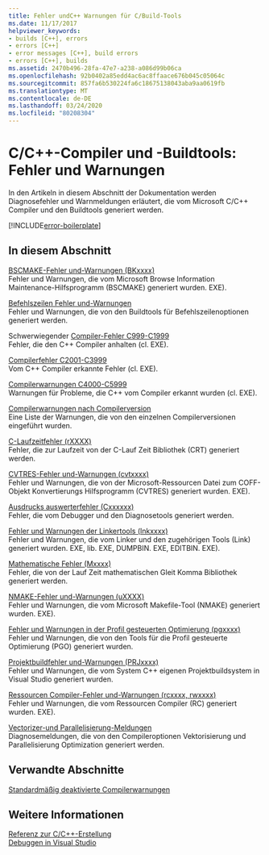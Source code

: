 ```yaml
---
title: Fehler undC++ Warnungen für C/Build-Tools
ms.date: 11/17/2017
helpviewer_keywords:
- builds [C++], errors
- errors [C++]
- error messages [C++], build errors
- errors [C++], builds
ms.assetid: 2470b496-28fa-47e7-a238-a086d99b06ca
ms.openlocfilehash: 92b0402a85edd4ac6ac8ffaace676b045c05064c
ms.sourcegitcommit: 857fa6b530224fa6c18675138043aba9aa0619fb
ms.translationtype: MT
ms.contentlocale: de-DE
ms.lasthandoff: 03/24/2020
ms.locfileid: "80208304"
---
```

# <a name="cc-compiler-and-build-tools-errors-and-warnings"></a>C/C++-Compiler und -Buildtools: Fehler und Warnungen

In den Artikeln in diesem Abschnitt der Dokumentation werden Diagnosefehler und Warnmeldungen erläutert, die vom Microsoft C/C++ Compiler und den Buildtools generiert werden.

[!INCLUDE[error-boilerplate](../includes/error-boilerplate.md)]

## <a name="in-this-section"></a>In diesem Abschnitt

[BSCMAKE-Fehler und-Warnungen (BKxxxx)](../tool-errors/bscmake-errors-bk1500-through-bk4505.md) \
Fehler und Warnungen, die vom Microsoft Browse Information Maintenance-Hilfsprogramm (BSCMAKE) generiert wurden. EXE).

[Befehlszeilen Fehler und-Warnungen](../tool-errors/command-line-errors-d8000-through-d9999.md) \
Fehler und Warnungen, die von den Buildtools für Befehlszeilenoptionen generiert werden.

Schwerwiegender [Compiler-Fehler C999-C1999](../compiler-errors-1/compiler-fatal-errors-c999-through-c1999.md) \
Fehler, die den C++ Compiler anhalten (cl. EXE).

[Compilerfehler C2001-C3999](../compiler-errors-1/compiler-errors-c2001-through-c2099.md) \
Vom C++ Compiler erkannte Fehler (cl. EXE).

[Compilerwarnungen C4000-C5999](../compiler-warnings/compiler-warnings-c4000-through-c4199.md) \
Warnungen für Probleme, die C++ vom Compiler erkannt wurden (cl. EXE).

[Compilerwarnungen nach Compilerversion](../compiler-warnings/compiler-warnings-by-compiler-version.md) \
Eine Liste der Warnungen, die von den einzelnen Compilerversionen eingeführt wurden.

[C-Laufzeitfehler (rXXXX)](../tool-errors/c-runtime-errors-r6002-through-r6035.md) \
Fehler, die zur Laufzeit von der C-Lauf Zeit Bibliothek (CRT) generiert werden.

[CVTRES-Fehler und-Warnungen (cvtxxxx)](../tool-errors/cvtres-errors-cvt1100-through-cvt4001.md) \
Fehler und Warnungen, die von der Microsoft-Ressourcen Datei zum COFF-Objekt Konvertierungs Hilfsprogramm (CVTRES) generiert wurden. EXE).

[Ausdrucks auswerterfehler (Cxxxxxx)](../tool-errors/expression-evaluator-errors-cxx0000-through-cxx0072.md) \
Fehler, die vom Debugger und den Diagnosetools generiert werden.

[Fehler und Warnungen der Linkertools (lnkxxxx)](../tool-errors/linker-tools-errors-and-warnings.md) \
Fehler und Warnungen, die vom Linker und den zugehörigen Tools (Link) generiert wurden. EXE, lib. EXE, DUMPBIN. EXE, EDITBIN. EXE).

[Mathematische Fehler (Mxxxx)](../tool-errors/math-errors-m6101-through-m6205.md) \
Fehler, die von der Lauf Zeit mathematischen Gleit Komma Bibliothek generiert werden.

[NMAKE-Fehler und-Warnungen (uXXXX)](../tool-errors/nmake-errors-u1000-through-u4011.md) \
Fehler und Warnungen, die vom Microsoft Makefile-Tool (NMAKE) generiert wurden. EXE).

[Fehler und Warnungen in der Profil gesteuerten Optimierung (pgxxxx)](../tool-errors/profile-guided-optimization-errors-and-warnings.md) \
Fehler und Warnungen, die von den Tools für die Profil gesteuerte Optimierung (PGO) generiert wurden.

[Projektbuildfehler und-Warnungen (PRJxxxx)](../tool-errors/project-build-errors-and-warnings-prjxxxx.md) \
Fehler und Warnungen, die vom System C++ eigenen Projektbuildsystem in Visual Studio generiert wurden.

[Ressourcen Compiler-Fehler und-Warnungen (rcxxxx, rwxxxx)](../tool-errors/resource-compiler-errors-rc1000-through-rc4413.md) \
Fehler und Warnungen, die vom Ressourcen Compiler (RC) generiert wurden. EXE).

[Vectorizer-und Parallelisierung-Meldungen](../tool-errors/vectorizer-and-parallelizer-messages.md) \
Diagnosemeldungen, die von den Compileroptionen Vektorisierung und Parallelisierung Optimization generiert werden.

## <a name="related-sections"></a>Verwandte Abschnitte

[Standardmäßig deaktivierte Compilerwarnungen](../../preprocessor/compiler-warnings-that-are-off-by-default.md)

## <a name="see-also"></a>Weitere Informationen

[Referenz zur C/C++-Erstellung](../../build/reference/c-cpp-building-reference.md) \
[Debuggen in Visual Studio](/visualstudio/debugger/debugging-in-visual-studio)
